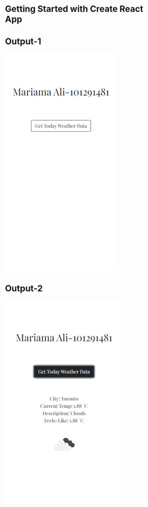 # Getting Started with Create React App
# Output-1
![](images/LabTest2-S1.png)
# Output-2
![](images/LabTest2-S2.png)
